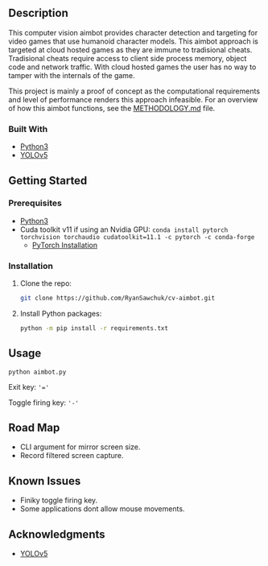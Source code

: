 ## Description

This computer vision aimbot provides character detection and targeting for video games that use humanoid character models. This aimbot approach is targeted at cloud hosted games as they are immune to tradisional cheats. Tradisional cheats require access to client side process memory, object code and network traffic. With cloud hosted games the user has no way to tamper with the internals of the game. 

This project is mainly a proof of concept as the computational requirements and level of performance renders this approach infeasible. 
For an overview of how this aimbot functions, see the [METHODOLOGY.md](https://github.com/RyanSawchuk/cv-aimbot/blob/main/METHODOLOGY.md) file.

### Built With

* [Python3](https://www.anaconda.com/products/individual)
* [YOLOv5](https://pytorch.org/hub/ultralytics_yolov5/)


## Getting Started

### Prerequisites

* [Python3](https://www.anaconda.com/products/individual)
* Cuda toolkit v11 if using an Nvidia GPU: 
```conda install pytorch torchvision torchaudio cudatoolkit=11.1 -c pytorch -c conda-forge```
  * [PyTorch Installation](https://pytorch.org/get-started/locally/)


### Installation

1. Clone the repo: 
   ```sh
   git clone https://github.com/RyanSawchuk/cv-aimbot.git
   ```
2. Install Python packages: 
   ```sh
   python -m pip install -r requirements.txt
   ```


## Usage

```python3
python aimbot.py
```


Exit key: ```'='```


Toggle firing key: ```'-'```


## Road Map
- CLI argument for mirror screen size.
- Record filtered screen capture.

## Known Issues
- Finiky toggle firing key.
- Some applications dont allow mouse movements.


## Acknowledgments

* [YOLOv5](https://pytorch.org/hub/ultralytics_yolov5/)

